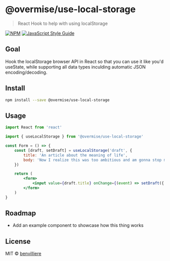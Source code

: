 # @overmise/use-local-storage

> React Hook to help with using localStorage

[![NPM](https://img.shields.io/npm/v/use-local-storage.svg)](https://www.npmjs.com/package/use-local-storage) [![JavaScript Style Guide](https://img.shields.io/badge/code_style-standard-brightgreen.svg)](https://standardjs.com)

## Goal

Hook the localStorage browser API in React so that you can use it like you'd useState, while supporting all data types inculding automatic JSON encoding/decoding.

## Install

```bash
npm install --save @overmise/use-local-storage
```

## Usage

```jsx
import React from 'react'

import { useLocalStorage } from '@overmise/use-local-storage'

const Form = () => {
    const [draft, setDraft] = useLocalStorage('draft', {
        title: 'An article about the meaning of life',
        body: 'Now I realize this was too ambitious and am gonna stop myself there.'
    })

    return (
        <form>
            <input value={draft.title} onChange={(event) => setDraft({ ...draft, title: event.target.value })} />
        </form>
    )
}
```

## Roadmap

- Add an example component to showcase how this thing works
                 

## License

MIT © [benvilliere](https://github.com/benvilliere)
